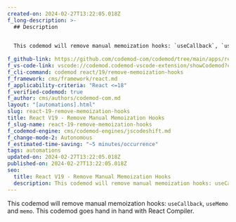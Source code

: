 ```yaml
---
created-on: 2024-02-27T13:22:05.018Z
f_long-description: >-
  ## Description
  

  This codemod will remove manual memoization hooks: `useCallback`, `useMemo` and `memo`. This codemod goes hand in hand with React Compiler.
  
f_github-link: https://github.com/codemod-com/codemod/tree/main/apps/registry/codemods/react/19/remove-memoization-hooks
f_vs-code-link: vscode://codemod.codemod-vscode-extension/showCodemod?chd=hFuJLcR6zS75nqVW-7RfEeGVsm8
f_cli-command: codemod react/19/remove-memoization-hooks
f_framework: cms/framework/react.md
f_applicability-criteria: "React <=18"
f_verified-codemod: true
f_author: cms/authors/codemod-com.md
layout: "[automations].html"
slug: react-19-remove-memoization-hooks
title: React V19 - Remove Manual Memoization Hooks
f_slug-name: react-19-remove-memoization-hooks
f_codemod-engine: cms/codemod-engines/jscodeshift.md
f_change-mode-2: Autonomous
f_estimated-time-saving: "~5 minutes/occurrence"
tags: automations
updated-on: 2024-02-27T13:22:05.018Z
published-on: 2024-02-27T13:22:05.018Z
seo:
  title: React V19 - Remove Manual Memoization Hooks
  description: This codemod will remove manual memoization hooks: useCallback`, `useMemo` and `memo
---
```

This codemod will remove manual memoization hooks: `useCallback`, `useMemo` and `memo`. This codemod goes hand in hand with React Compiler.